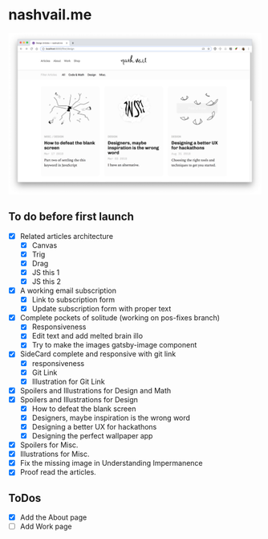# nashvail.me

![](./static/progressOne.png)

## To do before first launch

- [x]  Related articles architecture
    - [x]  Canvas
    - [x]  Trig
    - [x]  Drag
    - [x]  JS this 1
    - [x]  JS this 2
- [x]  A working email subscription
    - [x]  Link to subscription form
    - [x]  Update subscription form with proper text
- [x]  Complete pockets of solitude (working on pos-fixes branch)
    - [x]  Responsiveness
    - [x]  Edit text and add melted brain illo
    - [x]  Try to make the images gatsby-image component
- [x]  SideCard complete and responsive with git link
    - [x]  responsiveness
    - [x]  Git Link
    - [x]  Illustration for Git Link
- [x]  Spoilers and Illustrations for Design and Math
- [x]  Spoilers and Illustrations for Design
    - [x]  How to defeat the blank screen
    - [x]  Designers, maybe inspiration is the wrong word
    - [x]  Designing a better UX for hackathons
    - [x]  Designing the perfect wallpaper app
- [x]  Spoilers for Misc.
- [x]  Illustrations for Misc.
- [x]  Fix the missing image in Understanding Impermanence
- [x]  Proof read the articles.

## ToDos
- [x] Add the About page
- [ ] Add Work page